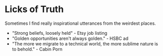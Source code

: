 Licks of Truth
======
Sometimes I find really inspirational utterances from the weirdest places.

- "Strong beliefs, loosely held" - Etsy job listing
- "Golden opportunities aren't always golden." - HSBC ad
- "The more we migrate to a technical world, the more sublime nature is to behold." - Cabin Porn